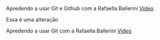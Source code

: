 
Apredendo a usar Git e Github com a Rafaella Ballerini [Vídeo](https://www.youtube.com/watch?v=UBAX-13g8OM&t=130s)

Essa é uma alteração

Apredendo a usar Git com a Rafaella Ballerini [Vídeo](https://www.youtube.com/watch?v=UBAX-13g8OM&t=130s)
